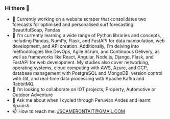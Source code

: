 ### Hi there 👋

- 🔭 Currently working on a website scraper that consolidates two forecasts for optimised and personalised surf forecasting. BeautifulSoup, Pandas
- 🌱 I'm currently learning a wide range of Python libraries and concepts, including Pandas, NumPy, Flask, and FastAPI for data manipulation, web development, and API creation. Additionally, I'm delving into methodologies like DevOps, Agile Scrum, and Continuous Delivery, as well as frameworks like React, Angular, Node.js, Django, Flask, and FastAPI for web development. My studies also cover networking, operating systems, cloud computing with AWS, Azure, and GCP, database management with PostgreSQL and MongoDB, version control with Git, and real-time data processing with Apache Kafka and RabbitMQ.
- 👯 I’m looking to collaborate on IOT projects, Property, Automotive or Outdoor Adventure 
- 💬 Ask me about when I cycled through Peruvian Andes and learnt Spanish
- 📫 How to reach me: JSCAMERONTAIT@GMAIL.COM
